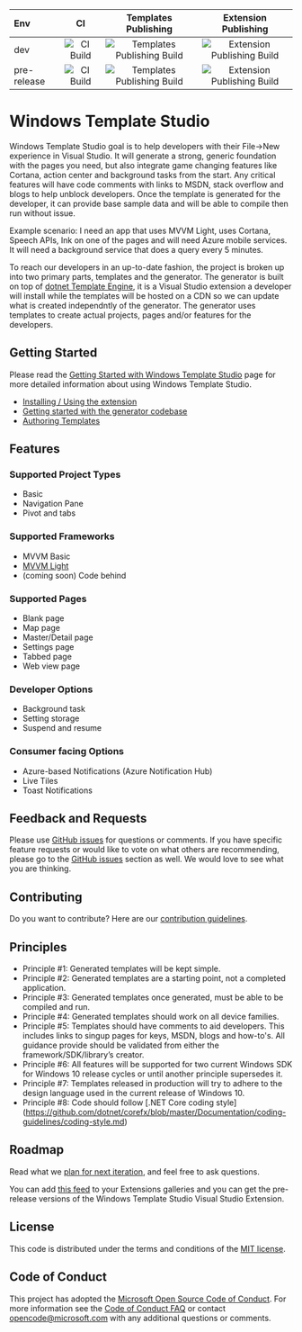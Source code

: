 |Env|CI        |Templates Publishing |Extension Publishing |
|:-----|:--------:|:-------------------:|:-------------------:|
|dev|![CI Build](https://winappstudio.visualstudio.com/_apis/public/build/definitions/5c80cfe7-3bfb-4799-9d04-803c84df7a60/121/badge) | ![Templates Publishing Build](https://winappstudio.visualstudio.com/_apis/public/build/definitions/5c80cfe7-3bfb-4799-9d04-803c84df7a60/123/badge) | ![Extension Publishing Build](https://winappstudio.visualstudio.com/_apis/public/build/definitions/5c80cfe7-3bfb-4799-9d04-803c84df7a60/122/badge)|
|pre-release|![CI Build](https://winappstudio.visualstudio.com/_apis/public/build/definitions/5c80cfe7-3bfb-4799-9d04-803c84df7a60/125/badge)|![Templates Publishing Build](https://winappstudio.visualstudio.com/_apis/public/build/definitions/5c80cfe7-3bfb-4799-9d04-803c84df7a60/124/badge)|![Extension Publishing Build](https://winappstudio.visualstudio.com/_apis/public/build/definitions/5c80cfe7-3bfb-4799-9d04-803c84df7a60/126/badge)|

Windows Template Studio 
===========
Windows Template Studio goal is to help developers with their File->New experience in Visual Studio.  It will generate a strong, generic foundation with the pages you need, but also integrate game changing features like Cortana, action center and background tasks from the start.  Any critical features will have code comments with links to MSDN, stack overflow and blogs to help unblock developers. Once the template is generated for the developer, it can provide base sample data and will be able to compile then run without issue.

Example scenario:
I need an app that uses MVVM Light, uses Cortana, Speech APIs, Ink on one of the pages and will need Azure mobile services.   It will need a background service that does a query every 5 minutes.

To reach our developers in an up-to-date fashion, the project is broken up into two primary parts, templates and the generator.  The generator is built on top of [dotnet Template Engine](https://github.com/dotnet/templating), it is a Visual Studio extension a developer will install while the templates will be hosted on a CDN so we can update what is created independntly of the generator.  The generator uses templates to create actual projects, pages and/or features for the developers. 

## Getting Started
Please read the [Getting Started with Windows Template Studio](docs/getting-started.md) page for more detailed information about using Windows Template Studio.
 * [Installing / Using the extension](docs/getting-started-extension.md)
 * [Getting started with the generator codebase](docs/getting-started-developers.md)
 * [Authoring Templates](docs/templates.md)

## Features
### Supported Project Types
 * Basic
 * Navigation Pane
 * Pivot and tabs

### Supported Frameworks
 * MVVM Basic
 * [MVVM Light](http://www.mvvmlight.net/)
 * (coming soon) Code behind

### Supported Pages
 * Blank page
 * Map page
 * Master/Detail page
 * Settings page
 * Tabbed page
 * Web view page

### Developer Options
 * Background task
 * Setting storage
 * Suspend and resume
 
### Consumer facing Options
* Azure-based Notifications (Azure Notification Hub)
* Live Tiles
* Toast Notifications

## Feedback and Requests
Please use [GitHub issues](https://github.com/Microsoft/WindowsTemplateStudio/issues) for questions or comments.  If you have specific feature requests or would like to vote on what others are recommending, please go to the [GitHub issues](https://github.com/Microsoft/WindowsTemplateStudio/issues) section as well.  We would love to see what you are thinking.

## Contributing
Do you want to contribute? Here are our [contribution guidelines](contributing.md).

## Principles
 * Principle #1: Generated templates will be kept simple.
 * Principle #2: Generated templates are a starting point, not a completed application.
 * Principle #3: Generated templates once generated, must be able to be compiled and run.
 * Principle #4: Generated templates should work on all device families.
 * Principle #5: Templates should have comments to aid developers.  This includes links to singup pages for keys, MSDN, blogs and how-to's.  All guidance provide should be validated from either the framework/SDK/library’s creator.
 * Principle #6: All features will be supported for two current Windows SDK for Windows 10 release cycles or until another principle supersedes it.
 * Principle #7: Templates released in production will try to adhere to the design language used in the current release of Windows 10.
 * Principle #8: Code should follow [.NET Core coding style]
(https://github.com/dotnet/corefx/blob/master/Documentation/coding-guidelines/coding-style.md)

## Roadmap
Read what we [plan for next iteration](https://github.com/Microsoft/WindowsTemplateStudio/issues?q=is%3Aopen+is%3Aissue+milestone%3A0.5), and feel free to ask questions.

You can add [this feed](https://www.myget.org/F/vsixextensions/vsix/) to your Extensions galleries and you can get the pre-release versions of the Windows Template Studio Visual Studio Extension. 

## License
This code is distributed under the terms and conditions of the [MIT license](license.md). 

## Code of Conduct
This project has adopted the [Microsoft Open Source Code of Conduct](https://opensource.microsoft.com/codeofconduct/). For more information see the [Code of Conduct FAQ](https://opensource.microsoft.com/codeofconduct/faq/) or contact [opencode@microsoft.com](mailto:opencode@microsoft.com) with any additional questions or comments.
